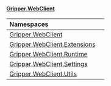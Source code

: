 #### [Gripper.WebClient](index 'index')

| Namespaces | |
| :--- | :--- |
| [Gripper.WebClient](Gripper_WebClient 'Gripper.WebClient') |  |
| [Gripper.WebClient.Extensions](Gripper_WebClient_Extensions 'Gripper.WebClient.Extensions') |  |
| [Gripper.WebClient.Runtime](Gripper_WebClient_Runtime 'Gripper.WebClient.Runtime') |  |
| [Gripper.WebClient.Settings](Gripper_WebClient_Settings 'Gripper.WebClient.Settings') |  |
| [Gripper.WebClient.Utils](Gripper_WebClient_Utils 'Gripper.WebClient.Utils') |  |
